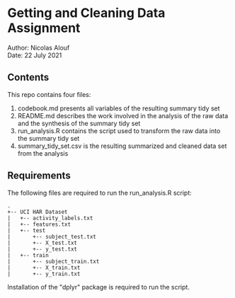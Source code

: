 # Getting and Cleaning Data Assignment

Author: Nicolas Alouf  
Date: 22 July 2021

## Contents

This repo contains four files:

1.  codebook.md presents all variables of the resulting summary tidy set
2.  README.md describes the work involved in the analysis of the raw data and the synthesis of the summary tidy set
3.  run_analysis.R contains the script used to transform the raw data into the summary tidy set
4.  summary_tidy_set.csv is the resulting summarized and cleaned data set from the analysis

## Requirements

The following files are required to run the run_analysis.R script:

    .
    +-- UCI HAR Dataset
    |   +-- activity_labels.txt
    |   +-- features.txt
    |   +-- test
    |       +-- subject_test.txt
    |       +-- X_test.txt
    |       +-- y_test.txt
    |   +-- train
    |       +-- subject_train.txt
    |       +-- X_train.txt
    |       +-- y_train.txt

Installation of the "dplyr" package is required to run the script.
